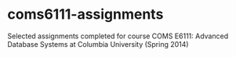 coms6111-assignments
====================

Selected assignments completed for course COMS E6111: Advanced Database Systems at Columbia University (Spring 2014)
